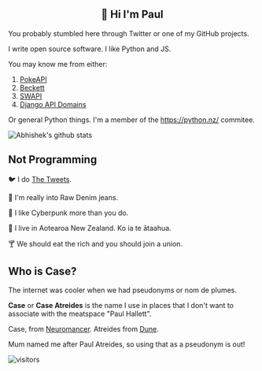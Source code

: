 <h2 align="center">👋 Hi I'm Paul</h2>

You probably stumbled here through Twitter or one of my GitHub projects.

I write open source software. I like Python and JS.

You may know me from either:

1) [PokeAPI](https://github.com/pokeapi/pokeapi)
2) [Beckett](https://github.com/phalt/beckket)
3) [SWAPI](https://github.com/phalt/swapi)
4) [Django API Domains](https://github.com/phalt/django-api-domains)

Or general Python things. I'm a member of the https://python.nz/ commitee.

![Abhishek's github stats](https://github-readme-stats.vercel.app/api?username=phalt&show_icons=true&hide_border=true)

## Not Programming

🐦 I do [The Tweets](https://twitter.com/phalt_).

👖 I'm really into Raw Denim jeans.

🤖 I like Cyberpunk more than you do.

🦎 I live in Aotearoa New Zealand. Ko ia te ātaahua.

🍸 We should eat the rich and you should join a union.

## Who is Case?

The internet was cooler when we had pseudonyms or nom de plumes.

**Case** or **Case Atreides** is the name I use in places that I don't want to associate with the meatspace "Paul Hallett".

Case, from [Neuromancer](https://en.wikipedia.org/wiki/Neuromancer). Atreides from [Dune](https://en.wikipedia.org/wiki/Dune_(novel)).

Mum named me after Paul Atreides, so using that as a pseudonym is out!

![visitors](https://visitor-badge.glitch.me/badge?page_id=phalt-githubreadme)
